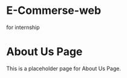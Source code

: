 # E-Commerse-web
for internship
<!DOCTYPE html>
<html lang="en">
<head>
    <meta charset="UTF-8">
    <meta name="viewport" content="width=device-width, initial-scale=1.0">
    <title>About Us Page</title>
    <link rel="stylesheet" href="https://stackpath.bootstrapcdn.com/bootstrap/4.5.2/css/bootstrap.min.css">
    <link rel="stylesheet" href="https://cdnjs.cloudflare.com/ajax/libs/font-awesome/5.10.0/css/all.min.css">
    <link rel="stylesheet" href="assets/css/style.css">
</head>
<body>
    <div class="container text-center mt-5">
        <h1>About Us Page</h1>
        <p>This is a placeholder page for About Us Page.</p>
    </div>
</body>
</html>
